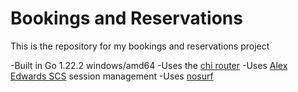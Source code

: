 # Bookings and Reservations

This is the repository for my bookings and reservations project

-Built in Go 1.22.2 windows/amd64
-Uses the [chi router](https://github.com/go-chi/chi)
-Uses [Alex Edwards SCS](https://github.com/alexedwards/scs) session management 
-Uses [nosurf](https://github.com/justinas/nosurf)
